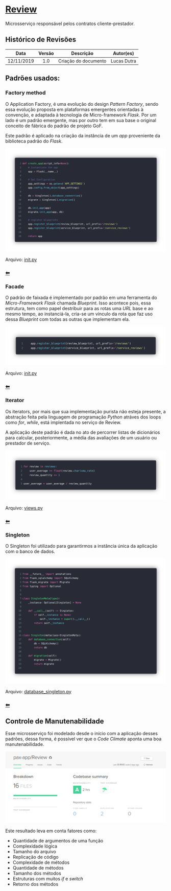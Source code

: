 # [Review](https://github.com/pax-app/Review)

Microsserviço responsável pelos contratos cliente-prestador.

## Histórico de Revisões

|    Data    | Versão |      Descrição       |  Autor(es)  |
| :--------: | :----: | :------------------: | :---------: |
| 12/11/2019 |  1.0   | Criação do documento | Lucas Dutra |

## Padrões usados:

### Factory method

O Application Factory, é uma evolução do design _Pattern Factory_, sendo essa evolução proposta em plataformas emergentes orientadas à convenção, e adaptada à tecnologia de Micro-framework _Flask_. Por um lado é um padrão emergente, mas por outro tem em sua base o original conceito de fábrica do padrão de projeto GoF.

Este padrão é aplicado na criação da instância de um _app_ proveniente da biblioteca padrão do _Flask_.

![ApplicationFactory](../../../../assets/design-patterns/Review/Factory.png)

Arquivo: [init.py](https://github.com/pax-app/Review/blob/devel/project/__init__.py)

### [⬅](docs/DS/dinamica-e-seminario-4-b/criacionais.md#factory-method)

### Facade

O padrão de faixada é implementado por padrão em uma ferramenta do _Micro-Framework_ _Flask_ chamada _Blueprint_. Isso acontece pois, essa estrutura, tem como papel destribuir para as rotas uma _URL_ base e ao mesmo tempo, ao instanciá-la, cria-se um vínculo da rota que faz uso dessa _Blueprint_ com todas as outras que implementam ela.

![Facade](../../../../assets/design-patterns/Review/Facade.png)

Arquivo: [init.py](https://github.com/pax-app/Review/blob/devel/project/__init__.py)

### [⬅](docs/DS/dinamica-e-seminario-4-b/estruturais.md#facade)

### Iterator

Os iterators, por mais que sua implementação purista não esteja presente, a abstração feita pela linguagem de programação _Python_ atráves dos loops como _for_, _while_, está implentada no serviço de Review.

A aplicação deste padrão é dada no ato de percorrer listas de dicionários para calcular, posteriormente, a média das avaliações de um usuário ou prestador de serviço.

![Iterator](../../../../assets/design-patterns/Review/Iterator.png)

Arquivo: [views.py](https://github.com/pax-app/Review/blob/devel/project/api/views.py#L54)

### [⬅](docs/DS/dinamica-e-seminario-4-b/comportamentais.md#iterator)

### Singleton

O Singleton foi utilizado para garantirmos a instância única da aplicação com o banco de dados.

![Singleton](../../../../assets/design-patterns/User/Singleton.png)

Arquivo: [database_singleton.py](https://github.com/pax-app/Review/blob/devel/database_singleton.py)

### [⬅](docs/DS/dinamica-e-seminario-4-b/criacionais.md#singleton)

## Controle de Manutenabilidade

Esse microsserviço foi modelado desde o início com a aplicação desses padrões, dessa forma, é possível ver que o _Code Climate_ aponta uma boa manutenabilidade.

![Code Climate](../../../../assets/design-patterns/Review/CodeClimate.png)

Este resultado leva em conta fatores como:

- Quantidade de argumentos de uma função
- Complexidade lógica
- Tamanho do arquivo
- Replicação de código
- Complexidade de métodos
- Quantidade de métodos
- Tamanho dos métodos
- Estruturas com muitos _if_ e _switch_
- Retorno dos métodos
